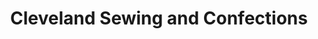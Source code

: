 ---
title: "Cleveland Sewing and Confections"
url: /cleveland/cleveland-sewing-and-confections/
shop: Schneiderei
---